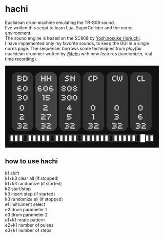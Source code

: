 # hachi

Euclidean drum machine emulating the TR-808 sound.  
I’ve written this script to learn Lua, SuperCollider and the norns environment.  
The sound engine is based on the SC808 by [Yoshinosuke Horiuchi](https://www.patreon.com/4H).  
I have implemented only my favorite sounds, to keep the GUI in a single norns page.
The sequencer borrows some techniques from *playfair* euclidean drummer written by [@tehn](https://github.com/tehn) with new features (randomizer, real time recording).

![hachi](hachi.png)

## how to use hachi
k1 shift  
k1+k3 clear all (if stopped)  
k1+k3 randomize (if started)  
k2 start/stop  
k3 insert step (if started)  
k3 randomize all (if stopped)  
e1 instrument select  
e2 drum parameter 1  
e3 drum parameter 2  
e1+k1 rotate pattern  
e2+k1 number of pulses  
e3+k1 number of steps  




